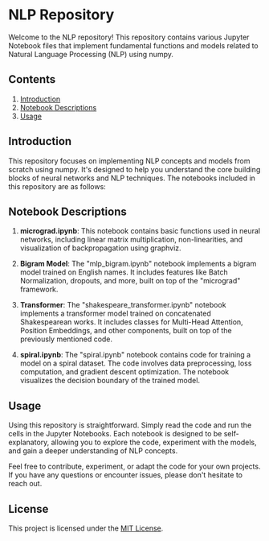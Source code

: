 # NLP Repository

Welcome to the NLP repository! This repository contains various Jupyter Notebook files that implement fundamental functions and models related to Natural Language Processing (NLP) using numpy.

## Contents

1. [Introduction](#introduction)
2. [Notebook Descriptions](#notebook-descriptions)
3. [Usage](#usage)

## Introduction

This repository focuses on implementing NLP concepts and models from scratch using numpy. It's designed to help you understand the core building blocks of neural networks and NLP techniques. The notebooks included in this repository are as follows:

## Notebook Descriptions

1. **micrograd.ipynb**: This notebook contains basic functions used in neural networks, including linear matrix multiplication, non-linearities, and visualization of backpropagation using graphviz.

2. **Bigram Model**: The "mlp_bigram.ipynb" notebook implements a bigram model trained on English names. It includes features like Batch Normalization, dropouts, and more, built on top of the "micrograd" framework.

3. **Transformer**: The "shakespeare_transformer.ipynb" notebook implements a transformer model trained on concatenated Shakespearean works. It includes classes for Multi-Head Attention, Position Embeddings, and other components, built on top of the previously mentioned code.

4. **spiral.ipynb**: The "spiral.ipynb" notebook contains code for training a model on a spiral dataset. The code involves data preprocessing, loss computation, and gradient descent optimization. The notebook visualizes the decision boundary of the trained model.

## Usage

Using this repository is straightforward. Simply read the code and run the cells in the Jupyter Notebooks. Each notebook is designed to be self-explanatory, allowing you to explore the code, experiment with the models, and gain a deeper understanding of NLP concepts.

Feel free to contribute, experiment, or adapt the code for your own projects. If you have any questions or encounter issues, please don't hesitate to reach out.

## License

This project is licensed under the [MIT License](LICENSE).
